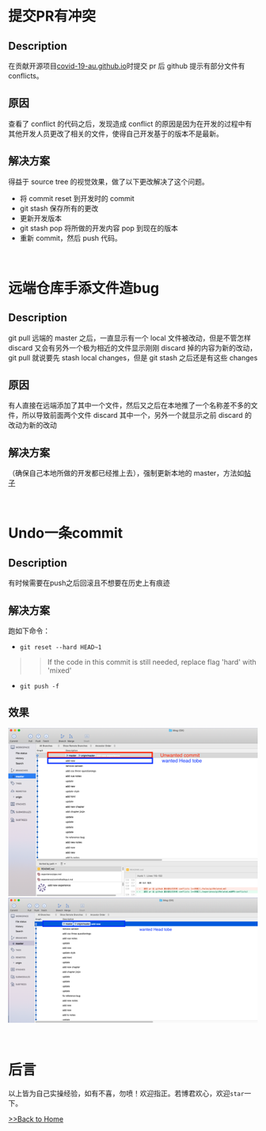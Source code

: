 # 提交PR有冲突

## Description

在贡献开源项目[covid-19-au.github.io](https://github.com/covid-19-au/covid-19-au.github.io)时提交 pr 后 github 提示有部分文件有 conflicts。

## 原因

查看了 conflict 的代码之后，发现造成 conflict 的原因是因为在开发的过程中有其他开发人员更改了相关的文件，使得自己开发基于的版本不是最新。

## 解决方案

得益于 source tree 的视觉效果，做了以下更改解决了这个问题。

-   将 commit reset 到开发时的 commit
-   git stash 保存所有的更改
-   更新开发版本
-   git stash pop 将所做的开发内容 pop 到现在的版本
-   重新 commit，然后 push 代码。

<br/>

# 远端仓库手添文件造bug

## Description

git pull 远端的 master 之后，一直显示有一个 local 文件被改动，但是不管怎样 discard 又会有另外一个极为相近的文件显示刚刚 discard 掉的内容为新的改动，git pull 就说要先 stash local changes，但是 git stash 之后还是有这些 changes

## 原因

有人直接在远端添加了其中一个文件，然后又之后在本地推了一个名称差不多的文件，所以导致前面两个文件 discard 其中一个，另外一个就显示之前 discard 的改动为新的改动

## 解决方案

（确保自己本地所做的开发都已经推上去），强制更新本地的 master，方法如[帖子](https://stackoverflow.com/questions/1125968/how-do-i-force-git-pull-to-overwrite-local-files)

<br/>

# Undo一条commit

## Description

有时候需要在push之后回滚且不想要在历史上有痕迹

## 解决方案

跑如下命令：

- `git reset --hard HEAD~1`
>> If the code in this commit is still needed, replace flag 'hard' with 'mixed'
- `git push -f`

## 效果
![](./statics/git-wrong-push.png)
![](./statics/git-wanted-head.png)

<br/>

# 后言

以上皆为自己实操经验，如有不喜，勿喷！欢迎指正。若博君欢心，欢迎`star`一下。

[>>Back to Home](../README.md)
